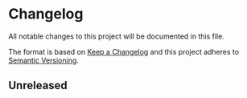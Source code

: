 # Changelog

All notable changes to this project will be documented in this file.

The format is based on [Keep a Changelog](http://keepachangelog.com/)
and this project adheres to [Semantic Versioning](http://semver.org/).

## Unreleased

<!-- ### ⛓️ Dependencies

### 🐞 Bug fixes

### 🛡️ Security notices

### 💥 Breaking changes

### 🚀 Enhancements -->